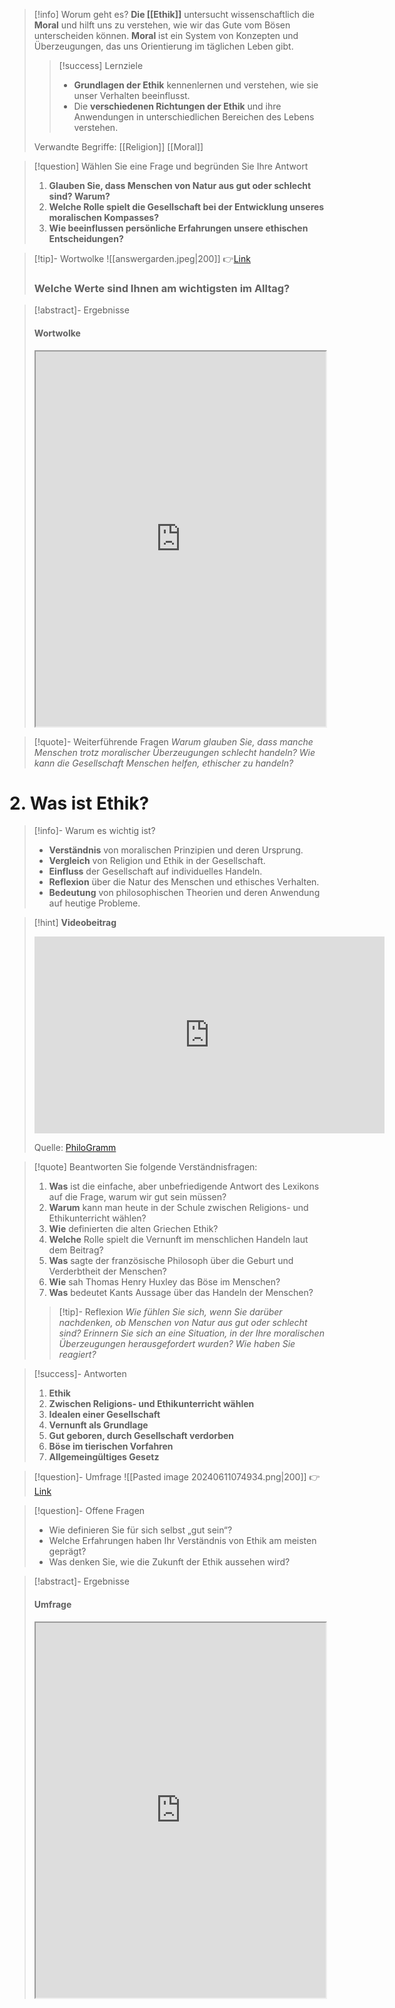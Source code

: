 
>	[!info] Worum geht es? 
> **Die [[Ethik]]** untersucht wissenschaftlich die **Moral** und hilft uns zu verstehen, wie wir das Gute vom Bösen unterscheiden können. **Moral** ist ein System von Konzepten und Überzeugungen, das uns Orientierung im täglichen Leben gibt. 
>>[!success] Lernziele 
>> - **Grundlagen der Ethik** kennenlernen und verstehen, wie sie unser Verhalten beeinflusst. 
>> - Die **verschiedenen Richtungen der Ethik** und ihre Anwendungen in unterschiedlichen Bereichen des Lebens verstehen.
>
> Verwandte Begriffe: [[Religion]] [[Moral]]

>[!question] Wählen Sie eine Frage und begründen Sie Ihre Antwort
>1. **Glauben Sie, dass Menschen von Natur aus gut oder schlecht sind? Warum?**
>2. **Welche Rolle spielt die Gesellschaft bei der Entwicklung unseres moralischen Kompasses?**
>3. **Wie beeinflussen persönliche Erfahrungen unsere ethischen Entscheidungen?**

>[!tip]- Wortwolke
>![[answergarden.jpeg|200]]
>👉[Link](https://answergarden.ch/4128136)
>
>### Welche Werte sind Ihnen am wichtigsten im Alltag?

>[!abstract]- Ergebnisse 
>#### Wortwolke
><iframe width="100%" height="600" src="https://answergarden.ch/4128136" allowfullscreen allow="geolocation *; autoplay; encrypted-media"></iframe>

>[!quote]- Weiterführende Fragen
>*Warum glauben Sie, dass manche Menschen trotz moralischer Überzeugungen schlecht handeln?*
>*Wie kann die Gesellschaft Menschen helfen, ethischer zu handeln?*


# 2. Was ist Ethik?
>[!info]- Warum es wichtig ist?
>- **Verständnis** von moralischen Prinzipien und deren Ursprung.
>- **Vergleich** von Religion und Ethik in der Gesellschaft.
>- **Einfluss** der Gesellschaft auf individuelles Handeln.
>- **Reflexion** über die Natur des Menschen und ethisches Verhalten.
>- **Bedeutung** von philosophischen Theorien und deren Anwendung auf heutige Probleme.

>[!hint] **Videobeitrag**
><iframe width="560" height="315" src="https://www.youtube.com/embed/2H-CH_sNvJ0?si=BqF-asXGgiCgrXUQ" title="YouTube video player" frameborder="0" allow="accelerometer; autoplay; clipboard-write; encrypted-media; gyroscope; picture-in-picture; web-share" referrerpolicy="strict-origin-when-cross-origin" allowfullscreen></iframe>
>
>Quelle: [PhiloGramm](https://youtu.be/2H-CH_sNvJ0?si=RBPev6mtFgefcZV3)

>[!quote] Beantworten Sie folgende Verständnisfragen:
>1. **Was** ist die einfache, aber unbefriedigende Antwort des Lexikons auf die Frage, warum wir gut sein müssen?
>2. **Warum** kann man heute in der Schule zwischen Religions- und Ethikunterricht wählen?
>3. **Wie** definierten die alten Griechen Ethik?
>4. **Welche** Rolle spielt die Vernunft im menschlichen Handeln laut dem Beitrag?
>5. **Was** sagte der französische Philosoph über die Geburt und Verderbtheit der Menschen?
>6. **Wie** sah Thomas Henry Huxley das Böse im Menschen?
>7. **Was** bedeutet Kants Aussage über das Handeln der Menschen?
>>[!tip]- Reflexion
>>*Wie fühlen Sie sich, wenn Sie darüber nachdenken, ob Menschen von Natur aus gut oder schlecht sind?*
>>*Erinnern Sie sich an eine Situation, in der Ihre moralischen Überzeugungen herausgefordert wurden? Wie haben Sie reagiert?*

>[!success]- Antworten
>1. **Ethik** 
>2. **Zwischen Religions- und Ethikunterricht wählen**
>3. **Idealen einer Gesellschaft**
>4. **Vernunft als Grundlage**
>5. **Gut geboren, durch Gesellschaft verdorben**
>6. **Böse im tierischen Vorfahren**
>7. **Allgemeingültiges Gesetz**

>[!question]- Umfrage
>![[Pasted image 20240611074934.png|200]]
>👉[Link](https://forms.microsoft.com/e/CrvbWwS2GS)

>[!question]- Offene Fragen
>- Wie definieren Sie für sich selbst „gut sein“?
>- Welche Erfahrungen haben Ihr Verständnis von Ethik am meisten geprägt?
>- Was denken Sie, wie die Zukunft der Ethik aussehen wird?

>[!abstract]- Ergebnisse
>#### Umfrage
><iframe width="100%" height="600" src="https://forms.microsoft.com/Pages/AnalysisPage.aspx?AnalyzerToken=qeXpsMpMT5yueDuikqDlTRL2KGpcxkWk&id=3JD3sB8inkC07KJqJT_b3gzhkYlYD0VIpERRWTmitHRUOURSWjFFWTFGR0ZUMEE4MDA4WjlaM0JVNyQlQCNjPTEu" allowfullscreen allow="geolocation *; autoplay; encrypted-media"></iframe>
